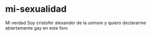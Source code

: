 # mi-sexualidad
Mi verdad
Soy cristofer alexander de la unmsm y quiero declararme abiertamente gay en este foro
